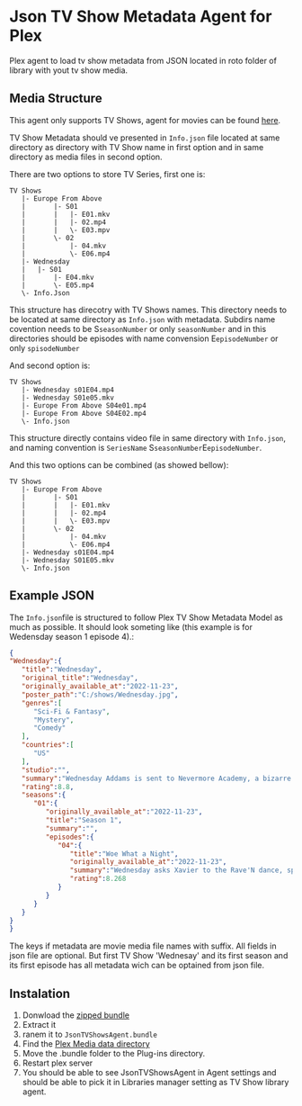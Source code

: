    Json TV Show Metadata Agent for Plex
   ====================================
   Plex agent to load tv show metadata from JSON located in roto folder of library with yout tv show media.

   Media Structure
   ---------------
   This agent only supports TV Shows, agent for movies can be found [here](https://github.com/peter-kultan/JsonMovieAgent.bundle).

   TV Show Metadata should ve presented in `Info.json` file located at same directory as directory with TV Show name in first option and in same directory as media files in second option.

   There are two options to store TV Series, first one is:

   ```
   TV Shows
      |- Europe From Above
      |       |- S01
      |       |   |- E01.mkv
      |       |   |- 02.mp4
      |       |   \- E03.mpv
      |       \- 02
      |           |- 04.mkv
      |           \- E06.mp4
      |- Wednesday
      |   |- S01
      |       |- E04.mkv
      |       \- E05.mp4
      \- Info.Json
   ```
   This structure has direcotry with TV Shows names. This directory needs to be located at same directory as `Info.json` with metadata. Subdirs name covention needs to be S`seasonNumber` or only `seasonNumber` and in this directories should be episodes with name convension E`episodeNumber` or only `spisodeNumber`


   And second option is:
   ```
   TV Shows
      |- Wednesday s01E04.mp4
      |- Wednesday S01e05.mkv
      |- Europe From Above S04e01.mp4
      |- Europe From Above S04E02.mp4
      \- Info.json
   ```
   This structure directly contains video file in same directory with `Info.json`, and naming convention is `SeriesName` S`seasonNumber`E`episodeNumber`.

   And this two options can be combined (as showed bellow):
   ```
   TV Shows
      |- Europe From Above
      |       |- S01
      |       |   |- E01.mkv
      |       |   |- 02.mp4
      |       |   \- E03.mpv
      |       \- 02
      |           |- 04.mkv
      |           \- E06.mp4
      |- Wednesday s01E04.mp4
      |- Wednesday S01E05.mkv
      \- Info.json
   ```

   Example JSON
   ------------
   The `Info.json`file is structured to follow Plex TV Show Metadata Model as much as possible. It should look someting like (this example is for Wedensday season 1 episode 4).:

   ```json
   {
   "Wednesday":{
      "title":"Wednesday",
      "original_title":"Wednesday",
      "originally_available_at":"2022-11-23",
      "poster_path":"C:/shows/Wednesday.jpg",
      "genres":[
         "Sci-Fi & Fantasy",
         "Mystery",
         "Comedy"
      ],
      "countries":[
         "US"
      ],
      "studio":"",
      "summary":"Wednesday Addams is sent to Nevermore Academy, a bizarre boarding school where she attempts to master her psychic powers, stop a monstrous killing spree of the town citizens, and solve the supernatural mystery that affected her family 25 years ago — all while navigating her new relationships.",
      "rating":8.8,
      "seasons":{
         "01":{
            "originally_available_at":"2022-11-23",
            "title":"Season 1",
            "summary":"",
            "episodes":{
               "04":{
                  "title":"Woe What a Night",
                  "originally_available_at":"2022-11-23",
                  "summary":"Wednesday asks Xavier to the Rave'N dance, sparking Tyler's jealousy — but Thing's got something up his sleeve. Meanwhile, Eugene stakes out the cave.",
                  "rating":8.268
               }
            }
         }
      }
   }
}
   ```

   The keys if metadata are movie media file names with suffix. All fields in json file are optional. But first TV Show 'Wednesay' and its first season and its first episode has all metadata wich can be optained from json file.

   Instalation
   -----------
   1. Donwload the [zipped bundle](https://github.com/peter-kultan/JsonTVShowsAgent.bundle/archive/refs/heads/main.zip)
   2. Extract it
   3. ranem it to `JsonTVShowsAgent.bundle`
   4. Find the [Plex Media data directory](https://support.plex.tv/articles/202915258-where-is-the-plex-media-server-data-directory-located/)
   5. Move the .bundle folder to the Plug-ins directory.
   6. Restart plex server
   7. You should be able to see JsonTVShowsAgent in Agent settings and should be able to pick it in Libraries manager setting as TV Show library agent.